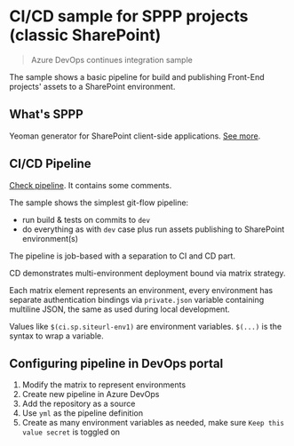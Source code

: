 # CI/CD sample for SPPP projects (classic SharePoint)

> Azure DevOps continues integration sample

The sample shows a basic pipeline for build and publishing Front-End projects' assets to a SharePoint environment.

## What's SPPP

Yeoman generator for SharePoint client-side applications. [See more](https://github.com/koltyakov/generator-sppp).

## CI/CD Pipeline

[Check pipeline](./azure-pipelines.yml). It contains some comments.

The sample shows the simplest git-flow pipeline:

- run build & tests on commits to `dev`
- do everything as with `dev` case plus run assets publishing to SharePoint environment(s)

The pipeline is job-based with a separation to CI and CD part.

CD demonstrates multi-environment deployment bound via matrix strategy.

Each matrix element represents an environment, every environment has separate authentication bindings via `private.json` variable containing multiline JSON, the same as used during local development.

Values like `$(ci.sp.siteurl-env1)` are environment variables. `$(...)` is the syntax to wrap a variable.

## Configuring pipeline in DevOps portal

1. Modify the matrix to represent environments
2. Create new pipeline in Azure DevOps
3. Add the repository as a source
4. Use `yml` as the pipeline definition
5. Create as many environment variables as needed, make sure `Keep this value secret` is toggled on
